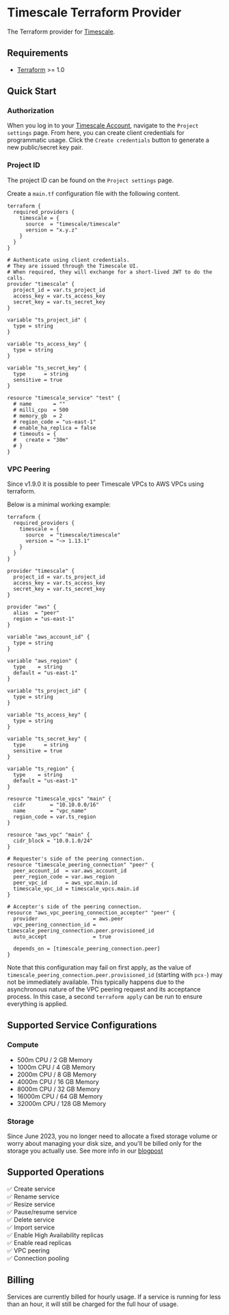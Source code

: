 # Timescale Terraform Provider
The Terraform provider for [Timescale](https://www.timescale.com/cloud).

## Requirements
- [Terraform](https://www.terraform.io/downloads.html) >= 1.0

## Quick Start

### Authorization
When you log in to your [Timescale Account](https://console.cloud.timescale.com/), navigate to the `Project settings` page.
From here, you can create client credentials for programmatic usage. Click the `Create credentials` button to generate a new public/secret key pair.

### Project ID
The project ID can be found on the `Project settings` page.

Create a `main.tf` configuration file with the following content.
```hcl
terraform {
  required_providers {
    timescale = {
      source  = "timescale/timescale"
      version = "x.y.z"
    }
  }
}

# Authenticate using client credentials.
# They are issued through the Timescale UI.
# When required, they will exchange for a short-lived JWT to do the calls.
provider "timescale" {
  project_id = var.ts_project_id
  access_key = var.ts_access_key
  secret_key = var.ts_secret_key
}

variable "ts_project_id" {
  type = string
}

variable "ts_access_key" {
  type = string
}

variable "ts_secret_key" {
  type      = string
  sensitive = true
}

resource "timescale_service" "test" {
  # name       = ""
  # milli_cpu  = 500
  # memory_gb  = 2
  # region_code = "us-east-1"
  # enable_ha_replica = false
  # timeouts = {
  #   create = "30m"
  # }
}
```

### VPC Peering

Since v1.9.0 it is possible to peer Timescale VPCs to AWS VPCs using terraform.

Below is a minimal working example:

```hcl
terraform {
  required_providers {
    timescale = {
      source  = "timescale/timescale"
      version = "~> 1.13.1"
    }
  }
}

provider "timescale" {
  project_id = var.ts_project_id
  access_key = var.ts_access_key
  secret_key = var.ts_secret_key
}

provider "aws" {
  alias  = "peer"
  region = "us-east-1"
}

variable "aws_account_id" {
  type = string
}

variable "aws_region" {
  type    = string
  default = "us-east-1"
}

variable "ts_project_id" {
  type = string
}

variable "ts_access_key" {
  type = string
}

variable "ts_secret_key" {
  type      = string
  sensitive = true
}

variable "ts_region" {
  type    = string
  default = "us-east-1"
}

resource "timescale_vpcs" "main" {
  cidr        = "10.10.0.0/16"
  name        = "vpc_name"
  region_code = var.ts_region
}

resource "aws_vpc" "main" {
  cidr_block = "10.0.1.0/24"
}

# Requester's side of the peering connection.
resource "timescale_peering_connection" "peer" {
  peer_account_id  = var.aws_account_id
  peer_region_code = var.aws_region
  peer_vpc_id      = aws_vpc.main.id
  timescale_vpc_id = timescale_vpcs.main.id
}

# Accepter's side of the peering connection.
resource "aws_vpc_peering_connection_accepter" "peer" {
  provider                  = aws.peer
  vpc_peering_connection_id = timescale_peering_connection.peer.provisioned_id
  auto_accept               = true

  depends_on = [timescale_peering_connection.peer]
}
```

Note that this configuration may fail on first apply, as the value of
`timescale_peering_connection.peer.provisioned_id` (starting with `pcx-`) may
not be immediately available. This typically happens due to the asynchronous
nature of the VPC peering request and its acceptance process. In this case, a
second `terraform apply` can be run to ensure everything is applied.

## Supported Service Configurations
### Compute
- 500m CPU / 2 GB Memory
- 1000m CPU / 4 GB Memory
- 2000m CPU / 8 GB Memory
- 4000m CPU / 16 GB Memory
- 8000m CPU / 32 GB Memory
- 16000m CPU / 64 GB Memory
- 32000m CPU / 128 GB Memory

### Storage
Since June 2023, you no longer need to allocate a fixed storage volume or worry about managing your disk size, and you'll be billed only for the storage you actually use.
See more info in our [blogpost](https://www.timescale.com/blog/savings-unlocked-why-we-switched-to-a-pay-for-what-you-store-database-storage-model/)

## Supported Operations
✅ Create service <br />
✅ Rename service <br />
✅ Resize service <br />
✅ Pause/resume service <br />
✅ Delete service <br />
✅ Import service <br />
✅ Enable High Availability replicas <br />
✅ Enable read replicas <br />
✅ VPC peering <br />
✅ Connection pooling <br />

## Billing
Services are currently billed for hourly usage. If a service is running for less than an hour,
it will still be charged for the full hour of usage.
